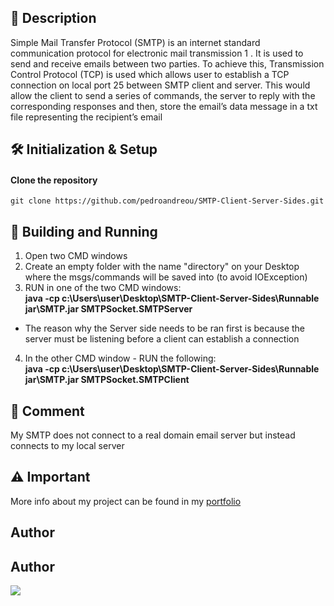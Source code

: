 ## 📰 Description
Simple Mail Transfer Protocol (SMTP) is an internet standard communication protocol for electronic mail transmission 1 . It is used to send and receive emails between two parties. To achieve this, Transmission Control Protocol (TCP) is used which allows user to establish a TCP connection on local port 25 between SMTP client and server. This would allow the client to send a series of commands, the server to reply with the corresponding responses and then, store the email’s data message in a txt file representing the recipient’s email

## 🛠 Initialization & Setup
#### Clone the repository  
    git clone https://github.com/pedroandreou/SMTP-Client-Server-Sides.git


## 🚀 Building and Running
1. Open two CMD windows 
2. Create an empty folder with the name "directory" on your Desktop where the msgs/commands will be saved into (to avoid IOException)
3. RUN in one of the two CMD windows:  
    **java -cp c:\Users\user\Desktop\SMTP-Client-Server-Sides\Runnable jar\SMTP.jar SMTPSocket.SMTPServer**
- The reason why the Server side needs to be ran first is because the server must be listening before a client can establish a connection
4. In the other CMD window - RUN the following:  
    **java -cp c:\Users\user\Desktop\SMTP-Client-Server-Sides\Runnable jar\SMTP.jar SMTPSocket.SMTPClient**

## :speech_balloon: Comment
My SMTP does not connect to a real domain email server but instead connects to my local server

## ⚠ Important
More info about my project can be found in my [portfolio](https://pedroandreou.github.io/#SMTP)

## Author  
## Author  
<a href="https://www.linkedin.com/in/petrosandreou80/">
  <img align="center" src="https://img.shields.io/badge/Petros LinkedIn-0077B5?style=for-the-badge&logo=linkedin&logoColor=white" />
</a>
